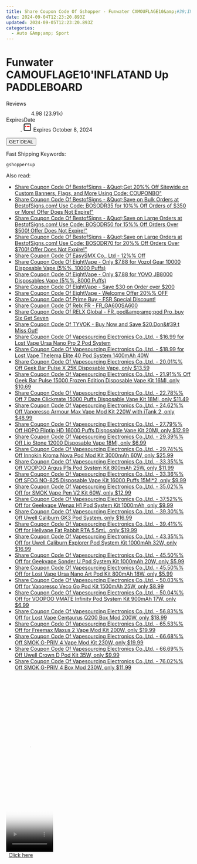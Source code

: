 ```yaml
---
title: Share Coupon Code Of Gshopper - Funwater CAMOUFLAGE10&amp;#39;INFLATAND Up PADDLEBOARD
date: 2024-09-04T12:23:20.893Z
updated: 2024-09-05T12:23:20.893Z
categories:
  - Auto &Amp;amp; Sport
---
```



<main class="px-4 py-6 sm:p-6 md:px-8 md:py-10">
  <div class="mx-auto grid max-w-4xl grid-cols-1">
    <div class="relative col-start-1 row-start-1 flex flex-col-reverse rounded-lg bg-gradient-to-t from-black/75 via-black/0 p-3 sm:row-start-2 sm:bg-none sm:p-0 lg:row-start-1">
      <h1 class="mt-1 text-lg font-semibold text-white sm:text-slate-900 md:text-2xl dark:sm:text-white">Funwater CAMOUFLAGE10&#39;INFLATAND Up PADDLEBOARD</h1>
    </div>
        <dl class="row-start-2 mt-4 flex items-center text-xs font-medium sm:row-start-3 sm:mt-1 md:mt-2.5 lg:row-start-2">
      <dt class="sr-only">Reviews</dt>
      <dd class="flex items-center text-indigo-600 dark:text-indigo-400">
        <svg width="24" height="24" fill="none" aria-hidden="true" class="mr-1 stroke-current dark:stroke-indigo-500">
          <path d="m12 5 2 5h5l-4 4 2.103 5L12 16l-5.103 3L9 14l-4-4h5l2-5Z" stroke-width="2" stroke-linecap="round" stroke-linejoin="round" />
        </svg>
        <span>4.98 <span class="font-normal text-slate-400">(23.91k)</span></span>
      </dd>
      <dt class="sr-only">ExpiresDate</dt>
      <dd class="flex items-center">
        <svg width="2" height="2" aria-hidden="true" fill="currentColor" class="mx-3 text-slate-300">
          <circle cx="1" cy="1" r="1" />
        </svg>
        <svg width="24" height="24" viewBox="0 0 24 24" fill="none" stroke="currentColor" stroke-width="2">
          <rect x="3" y="3" width="18" height="18" rx="2" fill="#fff" />
          <path d="M6 10L18 10" stroke="red" stroke-width="2" fill="none" />
          <path d="M10 6L10 18" stroke="#fff" stroke-width="2" fill="none" />
        </svg>
        Expires October 8, 2024      </dd>
    </dl>
    <div class="col-start-1 row-start-3 mt-4 self-center sm:col-start-2 sm:row-span-2 sm:row-start-2 sm:mt-0 lg:col-start-1 lg:row-start-3 lg:row-end-4 lg:mt-6">
      <button type="button" onClick="javascript:window.open(decodeURIComponent('https%3A%2F%2Fwww.shareasale.com%2Fu.cfm%3Fd%3D1118601%26m%3D97331%26u%3D4338022'), '_blank');void(0);" class="rounded-lg bg-red-600 px-3 py-2 text-sm font-medium leading-6 text-white">GET DEAL</button>
    </div>
    <p class="col-start-1 mt-4 text-sm leading-6 sm:col-span-2 lg:col-span-1 lg:row-start-4 lg:mt-6 dark:text-slate-400">Fast Shipping Keywords: </p>
    <p class="mt-4">
      <code class="bg-purple-900 p-4 text-sm font-bold tracking-widest text-white">gshoppersup</code>
    </p>
  </div>
</main>
<span class="atpl-alsoreadstyle">Also read:</span>
<div><ul>
<li><a href="https://coupons.techidaily.com/coupon-1088225-share-63219-sale/"><u>Share Coupon Code Of BestofSigns - &Quot;Get 	20%% Off Sitewide on Custom Banners, Flags, and More Using Code: COUPONBO&quot;</u></a></li>
<li><a href="https://coupons.techidaily.com/coupon-751252-share-63219-sale/"><u>Share Coupon Code Of BestofSigns - &Quot;Save on Bulk Orders at BestofSigns.com! Use Code: BOSODR35 for 10%% Off Orders of $350 or More! Offer Does Not Expire!&quot;</u></a></li>
<li><a href="https://coupons.techidaily.com/coupon-751253-share-63219-sale/"><u>Share Coupon Code Of BestofSigns - &Quot;Save on Large Orders at BestofSigns.com! Use Code: BOSODR50 for 15%% Off Orders Over $500! Offer Does Not Expire!&quot;</u></a></li>
<li><a href="https://coupons.techidaily.com/coupon-751254-share-63219-sale/"><u>Share Coupon Code Of BestofSigns - &Quot;Save on Large Orders at BestofSigns.com! Use Code: BOSODR70 for 20%% Off Orders Over $700! Offer Does Not Expire!&quot;</u></a></li>
<li><a href="https://coupons.techidaily.com/coupon-1106031-share-81748-sale/"><u>Share Coupon Code Of EasySMX Co., Ltd - 12%% Off</u></a></li>
<li><a href="https://coupons.techidaily.com/coupon-1080805-share-59344-sale/"><u>Share Coupon Code Of EightVape - Only $7.88  for Vozol Gear 10000 Disposable Vape (5%%, 10000 Puffs)</u></a></li>
<li><a href="https://coupons.techidaily.com/coupon-1084489-share-59344-sale/"><u>Share Coupon Code Of EightVape - Only $7.88 for YOVO JB8000 Disposables Vape (5%%, 8000 Puffs)</u></a></li>
<li><a href="https://coupons.techidaily.com/coupon-1114216-share-59344-sale/"><u>Share Coupon Code Of EightVape - Save $30 on Order over $200</u></a></li>
<li><a href="https://coupons.techidaily.com/coupon-1114215-share-59344-sale/"><u>Share Coupon Code Of EightVape - Welcome Offer 20%% OFF</u></a></li>
<li><a href="https://coupons.techidaily.com/coupon-1113038-share-96806-sale/"><u>Share Coupon Code Of Prime Buy - FSR Special Discount!</u></a></li>
<li><a href="https://coupons.techidaily.com/coupon-1114559-share-92020-sale/"><u>Share Coupon Code Of Relx FR - FR_GA600SA600</u></a></li>
<li><a href="https://coupons.techidaily.com/coupon-1111726-share-92020-sale/"><u>Share Coupon Code Of RELX Global - FR_pod&amp;amp;amp;pod Pro_buy Six Get Seven</u></a></li>
<li><a href="https://coupons.techidaily.com/coupon-1113441-share-155934-sale/"><u>Share Coupon Code Of TYVOK - Buy Now and Save $20.Don&amp;#39;t Miss Out!</u></a></li>
<li><a href="https://coupons.techidaily.com/coupon-1113757-share-90958-sale/"><u>Share Coupon Code Of Vapesourcing Electronics Co.,Ltd. - $16.99 for Lost Vape Ursa Nano Pro 2 Pod System</u></a></li>
<li><a href="https://coupons.techidaily.com/coupon-1113756-share-90958-sale/"><u>Share Coupon Code Of Vapesourcing Electronics Co.,Ltd. - $18.99 for Lost Vape Thelema Elite 40 Pod System 1400mAh 40W</u></a></li>
<li><a href="https://coupons.techidaily.com/coupon-1114243-share-90958-sale/"><u>Share Coupon Code Of Vapesourcing Electronics Co.,Ltd. - 20.01%% Off Geek Bar Pulse X 25K Disposable Vape, only $13.59</u></a></li>
<li><a href="https://coupons.techidaily.com/coupon-1114245-share-90958-sale/"><u>Share Coupon Code Of Vapesourcing Electronics Co.,Ltd. - 21.91%% Off Geek Bar Pulse 15000 Frozen Edition Disposable Vape Kit 16Ml, only $10.69</u></a></li>
<li><a href="https://coupons.techidaily.com/coupon-1100388-share-90958-sale/"><u>Share Coupon Code Of Vapesourcing Electronics Co.,Ltd. - 22.78%% Off 7 Daze Clickmate 15000 Puffs Disposable Vape Kit 18Ml, only $11.49</u></a></li>
<li><a href="https://coupons.techidaily.com/coupon-1058126-share-90958-sale/"><u>Share Coupon Code Of Vapesourcing Electronics Co.,Ltd. - 24.62%% Off Vaporesso Armour Max Vape Mod Kit 220W with iTank 2, only $48.99</u></a></li>
<li><a href="https://coupons.techidaily.com/coupon-1113417-share-90958-sale/"><u>Share Coupon Code Of Vapesourcing Electronics Co.,Ltd. - 27.79%% Off HOPO Fliptip HD 16000 Puffs Disposable Vape Kit 20Ml, only $12.99</u></a></li>
<li><a href="https://coupons.techidaily.com/coupon-1089820-share-90958-sale/"><u>Share Coupon Code Of Vapesourcing Electronics Co.,Ltd. - 29.39%% Off Lio Stone 12000 Disposable Vape 18Ml, only $6.99</u></a></li>
<li><a href="https://coupons.techidaily.com/coupon-1093537-share-90958-sale/"><u>Share Coupon Code Of Vapesourcing Electronics Co.,Ltd. - 29.74%% Off Innokin Kroma Nova Pod Mod Kit 3000mAh 60W, only $25.99</u></a></li>
<li><a href="https://coupons.techidaily.com/coupon-1063871-share-90958-sale/"><u>Share Coupon Code Of Vapesourcing Electronics Co.,Ltd. - 33.35%% Off VOOPOO Argus P1s Pod System Kit 800mAh 25W, only $11.99</u></a></li>
<li><a href="https://coupons.techidaily.com/coupon-1059543-share-90958-sale/"><u>Share Coupon Code Of Vapesourcing Electronics Co.,Ltd. - 33.36%% Off SFOG NO-825 Disposable Vape Kit 16000 Puffs 15Ml*2, only $9.99</u></a></li>
<li><a href="https://coupons.techidaily.com/coupon-716195-share-90958-sale/"><u>Share Coupon Code Of Vapesourcing Electronics Co.,Ltd. - 35.02%% Off for SMOK Vape Pen V2 Kit 60W, only $12.99</u></a></li>
<li><a href="https://coupons.techidaily.com/coupon-904014-share-90958-sale/"><u>Share Coupon Code Of Vapesourcing Electronics Co.,Ltd. - 37.52%% Off for Geekvape Wenax H1 Pod System Kit 1000mAh, only $9.99</u></a></li>
<li><a href="https://coupons.techidaily.com/coupon-1070493-share-90958-sale/"><u>Share Coupon Code Of Vapesourcing Electronics Co.,Ltd. - 39.30%% Off Uwell Caliburn GK3 Pod System, only $16.99</u></a></li>
<li><a href="https://coupons.techidaily.com/coupon-817994-share-90958-sale/"><u>Share Coupon Code Of Vapesourcing Electronics Co.,Ltd. - 39.41%% Off for Hellvape Fat Rabbit RTA 5.5mL, only $19.99</u></a></li>
<li><a href="https://coupons.techidaily.com/coupon-1062743-share-90958-sale/"><u>Share Coupon Code Of Vapesourcing Electronics Co.,Ltd. - 43.35%% Off for Uwell Caliburn Explorer Pod System Kit 1000mAh 32W, only $16.99</u></a></li>
<li><a href="https://coupons.techidaily.com/coupon-924787-share-90958-sale/"><u>Share Coupon Code Of Vapesourcing Electronics Co.,Ltd. - 45.50%% Off for Geekvape Sonder U Pod System Kit 1000mAh 20W, only $5.99</u></a></li>
<li><a href="https://coupons.techidaily.com/coupon-980596-share-90958-sale/"><u>Share Coupon Code Of Vapesourcing Electronics Co.,Ltd. - 45.50%% Off for Lost Vape Ursa Nano Art Pod Kit 800mAh 18W, only $5.99</u></a></li>
<li><a href="https://coupons.techidaily.com/coupon-1039939-share-90958-sale/"><u>Share Coupon Code Of Vapesourcing Electronics Co.,Ltd. - 50.03%% Off for Vaporesso Veco Go Pod Kit 1500mAh 25W, only $8.99</u></a></li>
<li><a href="https://coupons.techidaily.com/coupon-924526-share-90958-sale/"><u>Share Coupon Code Of Vapesourcing Electronics Co.,Ltd. - 50.04%% Off for VOOPOO VMATE Infinity Pod System Kit 900mAh 17W, only $6.99</u></a></li>
<li><a href="https://coupons.techidaily.com/coupon-921237-share-90958-sale/"><u>Share Coupon Code Of Vapesourcing Electronics Co.,Ltd. - 56.83%% Off for Lost Vape Centaurus Q200 Box Mod 200W, only $18.99</u></a></li>
<li><a href="https://coupons.techidaily.com/coupon-979342-share-90958-sale/"><u>Share Coupon Code Of Vapesourcing Electronics Co.,Ltd. - 65.53%% Off for Freemax Maxus 2 Vape Mod Kit 200W, only $19.99</u></a></li>
<li><a href="https://coupons.techidaily.com/coupon-907093-share-90958-sale/"><u>Share Coupon Code Of Vapesourcing Electronics Co.,Ltd. - 66.68%% Off SMOK G-PRIV 4 Vape Mod Kit 230W, only $19.99</u></a></li>
<li><a href="https://coupons.techidaily.com/coupon-949911-share-90958-sale/"><u>Share Coupon Code Of Vapesourcing Electronics Co.,Ltd. - 66.69%% Off Uwell Crown D Pod Kit 35W, only $9.99</u></a></li>
<li><a href="https://coupons.techidaily.com/coupon-907094-share-90958-sale/"><u>Share Coupon Code Of Vapesourcing Electronics Co.,Ltd. - 76.02%% Off SMOK G-PRIV 4 Box Mod 230W, only $11.99</u></a></li>
</ul></div>

<ins class="adsbygoogle"
      style="display:block"
      data-ad-client="ca-pub-7571918770474297"
      data-ad-slot="8358498916"
      data-ad-format="auto"
      data-full-width-responsive="true"></ins>
<!-- affiliate ads begin -->
<span id="1977020">
					<video width="128" height="480" style="cursor:pointer"
           poster="//a.impactradius-go.com/display-clicktoplayimage/1977020.png"
           onclick="if(!this.playClicked){this.play();this.setAttribute('controls',true);this.playClicked=true;}">
	   <source src="//a.impactradius-go.com/display-ad/22993-1977020">
	   <img src="//a.impactradius-go.com/display-clicktoplayimage/1977020.png" style="border: none; height: 100%; width: 100%; object-fit: contain">
	</video>
	<div style="width:80px;text-align:center"><a href="javascript:window.open(decodeURIComponent('https%3A%2F%2Fhomestyler.sjv.io%2Fc%2F5597632%2F1977020%2F22993'), '_blank');void(0);">Click here</a></div>
</span>
<img height="0" width="0" src="https://imp.pxf.io/i/5597632/1977020/22993" style="position:absolute;visibility:hidden;" border="0" />
<!-- affiliate ads end -->